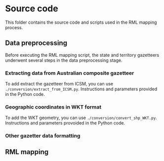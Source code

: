 # Source code
This folder contains the source code and scripts used in the RML mapping process.

## Data preprocessing 
Before executing the RML mapping script, the state and territory gazetteers underwent several steps in the data preprocessing stage.  

### Extracting data from Australian composite gazetteer

To add extract the gazetteer from ICSM, you can use `./conversion/extract_from_ICSM.py`. Instructions and parameters provided in the Python code. 

### Geographic coordinates in WKT format

To add the WKT geometry, you can use `./conversion/convert_shp_WKT.py`. Instructions and parameters provoided in the Python code.

### Other gazetter data formatting 

## RML mapping
